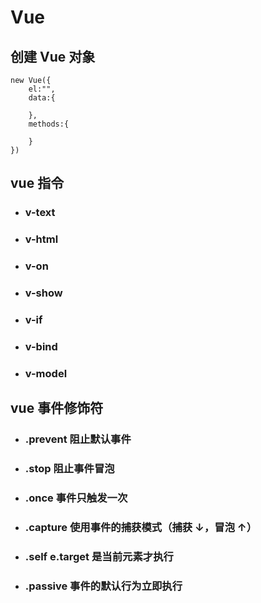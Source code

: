 # Vue

## 创建 Vue 对象

    new Vue({
        el:"",
        data:{

        },
        methods:{

        }
    })

## vue 指令

- ### v-text
- ### v-html
- ### v-on
- ### v-show
- ### v-if
- ### v-bind
- ### v-model

## vue 事件修饰符

- ### .prevent 阻止默认事件
- ### .stop 阻止事件冒泡
- ### .once 事件只触发一次
- ### .capture 使用事件的捕获模式（捕获 ↓，冒泡 ↑）
- ### .self e.target 是当前元素才执行
- ### .passive 事件的默认行为立即执行
